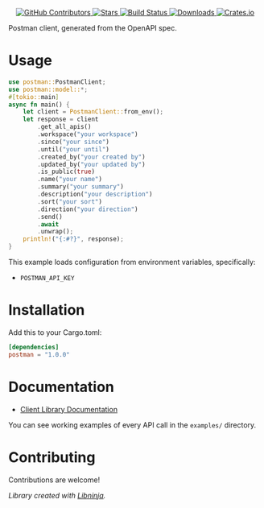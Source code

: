 <div id="top"></div>

<p align="center">
    <a href="https://github.com/libninjacom/postman-rs/graphs/contributors">
        <img src="https://img.shields.io/github/contributors/libninjacom/postman-rs.svg?style=flat-square" alt="GitHub Contributors" />
    </a>
    <a href="https://github.com/libninjacom/postman-rs/stargazers">
        <img src="https://img.shields.io/github/stars/libninjacom/postman-rs.svg?style=flat-square" alt="Stars" />
    </a>
    <a href="https://github.com/libninjacom/postman-rs/actions">
        <img src="https://img.shields.io/github/workflow/status/libninjacom/postman-rs/test?style=flat-square" alt="Build Status" />
    </a>
    
<a href="https://crates.io/crates/postman">
    <img src="https://img.shields.io/crates/d/postman?style=flat-square" alt="Downloads" />
</a>
<a href="https://crates.io/crates/postman">
    <img src="https://img.shields.io/crates/v/postman?style=flat-square" alt="Crates.io" />
</a>

</p>

Postman client, generated from the OpenAPI spec.

# Usage

```rust
use postman::PostmanClient;
use postman::model::*;
#[tokio::main]
async fn main() {
    let client = PostmanClient::from_env();
    let response = client
        .get_all_apis()
        .workspace("your workspace")
        .since("your since")
        .until("your until")
        .created_by("your created by")
        .updated_by("your updated by")
        .is_public(true)
        .name("your name")
        .summary("your summary")
        .description("your description")
        .sort("your sort")
        .direction("your direction")
        .send()
        .await
        .unwrap();
    println!("{:#?}", response);
}

```

This example loads configuration from environment variables, specifically:

* `POSTMAN_API_KEY`



# Installation

Add this to your Cargo.toml:

```toml
[dependencies]
postman = "1.0.0"
```


# Documentation



* [Client Library Documentation](https://docs.rs/postman)


You can see working examples of every API call in the `examples/` directory.

# Contributing

Contributions are welcome!

*Library created with [Libninja](https://www.libninja.com).*